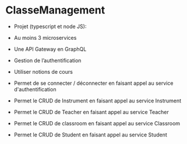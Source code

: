 # ClasseManagement
- Projet  (typescript et node JS):
- Au moins 3 microservices
- Une API Gateway en GraphQL
- Gestion de l’authentification
- Utiliser notions de cours

- Permet de se connecter / déconnecter en faisant appel au service d'authentification
- Permet le CRUD de Instrument  en faisant appel au service Instrument
- Permet le CRUD de Teacher  en faisant appel au service Teacher
- Permet le CRUD de classroom  en faisant appel au service Classroom
- Permet le CRUD de Student  en faisant appel au service Student

